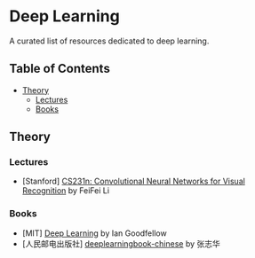 # Deep Learning
A curated list of resources dedicated to deep learning.

## Table of Contents
- <a href="#Theory">Theory</a>
  - <a href="#Lectures">Lectures</a>
  - <a href="#Books">Books</a>

## <a name="Theory">Theory</a>
### <a name="Lectures">Lectures</a>
- \[Stanford] [CS231n: Convolutional Neural Networks for Visual Recognition](http://cs231n.stanford.edu/) by FeiFei Li

### <a name="Books">Books</a>
- \[MIT] [Deep Learning](http://www.deeplearningbook.org/) by Ian Goodfellow
- \[人民邮电出版社] [deeplearningbook-chinese](https://github.com/exacity/deeplearningbook-chinese) by 张志华

